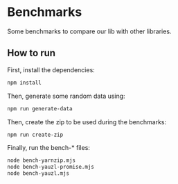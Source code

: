 # Benchmarks

Some benchmarks to compare our lib with other libraries.

## How to run

First, install the dependencies:

```bash
npm install
```

Then, generate some random data using:

```bash
npm run generate-data
```

Then, create the zip to be used during the benchmarks:

```bash
npm run create-zip
```

Finally, run the bench-\* files:

```bash
node bench-yarnzip.mjs
node bench-yauzl-promise.mjs
node bench-yauzl.mjs
```
